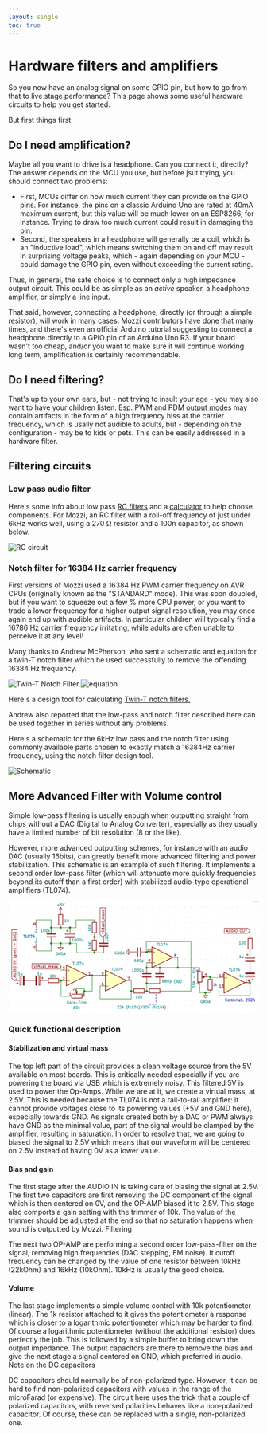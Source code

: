 ```yaml
---
layout: single
toc: true
---
```


# Hardware filters and amplifiers

So you now have an analog signal on some GPIO pin, but how to go from that to live stage performance? This page shows some useful hardware circuits to help you get started.

But first things first:

## Do I need amplification?

Maybe all you want to drive is a headphone. Can you connect it, directly? The answer depends on the MCU you use, but before jsut trying, you should connect two problems:
 - First, MCUs differ on how much current they can provide on the GPIO pins. For instance, the pins on a classic Arduino Uno are rated at 40mA maximum current, but this value will
   be much lower on an ESP8266, for instance. Trying to draw too much current could result in damaging the pin.
 - Second, the speakers in a headphone will generally be a coil, which is an "inductive load", which means switching them on and off may result in surprising voltage peaks,
   which - again depending on your MCU - could damage the GPIO pin, even without exceeding the current rating.

Thus, in general, the safe choice is to connect only a high impedance output circuit. This could be as simple as an *active* speaker, a headphone amplifier, or simply a line input.

That said, however, connecting a headphone, directly (or through a simple resistor), will work in many cases. Mozzi contributors have done that many times, and there's even an official
Arduino tutorial suggesting to connect a headphone directly to a GPIO pin of an Arduino Uno R3. If your board wasn't too cheap, and/or you want to make sure it will continue working
long term, amplification is certainly recommendable.

## Do I need filtering?

That's up to your own ears, but - not trying to insult your age - you may also want to have your children listen. Esp. PWM and PDM [output modes](../output/) may contain artifacts in the form of
a high frequency hiss at the carrier frequency, which is usally not audible to adults, but - depending on the configuration - may be to kids or pets. This can be easily addressed in a hardware filter.

## Filtering circuits

### Low pass audio filter
Here's some info about low pass [RC filters](https://electronics.stackexchange.com/questions/34843/how-determine-the-rc-time-constant-in-pwm-digital-to-analog-low-pass-filter) and a [calculator](https://sim.okawa-denshi.jp/en/PWMtool.php) to help choose components.
For Mozzi, an RC filter with a roll-off frequency of just under 6kHz works well, using a 270 Ω resistor and a 100n capacitor, as shown below.

![RC circuit](https://farm9.staticflickr.com/8317/7934584004_096300ef0d.jpg)

### Notch filter for 16384 Hz carrier frequency

First versions of Mozzi used a 16384 Hz PWM carrier frequency on AVR CPUs (originally known as the "STANDARD" mode). This was soon doubled,
but if you want to squeeze out a few % more CPU power, or you want to trade a lower frequency for a higher output signal resolution, you may
once again end up with audible artifacts. In particular children will typically find a 16786 Hz carrier frequency irritating, while adults
are often unable to perceive it at any level!

Many thanks to Andrew McPherson, who sent a schematic and equation for a twin-T notch filter which he used successfully to remove the offending 16384 Hz frequency.

![Twin-T Notch Filter](https://farm9.staticflickr.com/8470/8124196839_6f3e506525.jpg)
![equation](https://farm9.staticflickr.com/8472/8124196815_6c02f4fb86.jpg)

Here's a design tool for calculating [Twin-T notch filters.](https://sim.okawa-denshi.jp/en/TwinTCRtool.php)

Andrew also reported that the low-pass and notch filter described here can be used together in series without any problems.

Here's a schematic for the 6kHz low pass and the notch filter using commonly available parts chosen to exactly match a 16384Hz carrier frequency, using the notch filter design tool.

![Schematic](https://farm9.staticflickr.com/8209/8210496070_4a1b21f8c1_c.jpg)

## More Advanced Filter with Volume control

Simple low-pass filtering is usually enough when outputting straight from chips without a DAC (Digital to Analog Converter), especially as they usually have a limited number of bit resolution (8 or the like).

However, more advanced outputting schemes, for instance with an audio DAC (usually 16bits), can greatly benefit more advanced filtering and power stabilization. This schematic is an example of such filtering. It implements a second order low-pass filter (which will attenuate more quickly frequencies beyond its cutoff than a first order) with stabilized audio-type operational amplifiers (TL074).

![Schematic](images/advanced_filter.png)

### Quick functional description
#### Stabilization and virtual mass

The top left part of the circuit provides a clean voltage source from the 5V available on most boards. This is critically needed especially if you are powering the board via USB which is extremely noisy. This filtered 5V is used to power the Op-Amps. While we are at it, we create a virtual mass, at 2.5V. This is needed because the TL074 is not a rail-to-rail amplifier: it cannot provide voltages close to its powering values (+5V and GND here), especially towards GND. As signals created both by a DAC or PWM always have GND as the minimal value, part of the signal would be clamped by the amplifier, resulting in saturation. In order to resolve that, we are going to biased the signal to 2.5V which means that our waveform will be centered on 2.5V instead of having 0V as a lower value.

#### Bias and gain

The first stage after the AUDIO IN is taking care of biasing the signal at 2.5V. The first two capacitors are first removing the DC component of the signal which is then centered on 0V, and the OP-AMP biased it to 2.5V.
This stage also comports a gain setting with the trimmer of 10k. The value of the trimmer should be adjusted at the end so that no saturation happens when sound is outputted by Mozzi.
Filtering

The next two OP-AMP are performing a second order low-pass-filter on the signal, removing high frequencies (DAC stepping, EM noise). It cutoff frequency can be changed by the value of one resistor between 10kHz (22kOhm) and 16kHz (10kOhm). 10kHz is usually the good choice.

#### Volume

The last stage implements a simple volume control with 10k potentiometer (linear). The 1k resistor attached to it gives the potentiometer a response which is closer to a logarithmic potentiometer which may be harder to find. Of course a logarithmic potentiometer (without the additional resistor) does perfectly the job.
This is followed by a simple buffer to bring down the output impedance. The output capacitors are there to remove the bias and give the next stage a signal centered on GND, which preferred in audio.
Note on the DC capacitors

DC capacitors should normally be of non-polarized type. However, it can be hard to find non-polarized capacitors with values in the range of the microFarad (or expensive). The circuit here uses the trick that a couple of polarized capacitors, with reversed polarities behaves like a non-polarized capacitor. Of course, these can be replaced with a single, non-polarized one.
